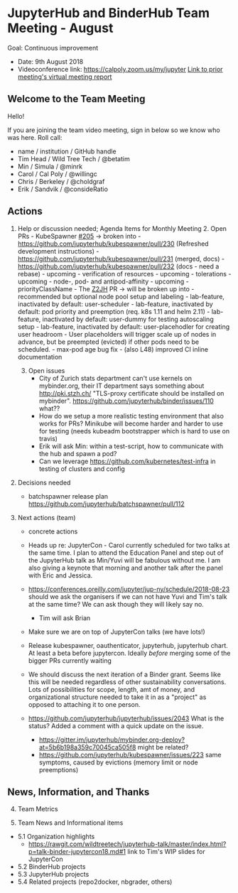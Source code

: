 # JupyterHub and BinderHub Team Meeting - August

Goal: Continuous improvement

- Date: 9th August 2018
- Videoconference link: https://calpoly.zoom.us/my/jupyter
[Link to prior meeting's virtual meeting report](https://hackmd.io/mxW1bFAVQYKmPfp8MIxwdQ)

## Welcome to the Team Meeting

Hello!

If you are joining the team video meeting, sign in below so we know who was here. Roll call:

* name / institution / GitHub handle
* Tim Head / Wild Tree Tech / @betatim
* Min / Simula / @minrk
* Carol / Cal Poly / @willingc
* Chris / Berkeley / @choldgraf
* Erik / Sandvik / @consideRatio

## Actions

1. Help or discussion needed; Agenda Items for Monthly Meeting
    2. Open PRs
        - KubeSpawner [#205](https://github.com/jupyterhub/kubespawner/pull/205) -> broken into
            - https://github.com/jupyterhub/kubespawner/pull/230 (Refreshed development instructions)
            - https://github.com/jupyterhub/kubespawner/pull/231 (merged, docs)
            - https://github.com/jupyterhub/kubespawner/pull/232 (docs - need a rebase)
            - upcoming - verification of resources
            - upcoming - tolerations
            - upcoming - node-, pod- and antipod-affinity
            - upcoming - priorityClassName
        - The [Z2JH](https://github.com/jupyterhub/zero-to-jupyterhub-k8s/pull/758) PR -> will be broken up into
            - recommended but optional node pool setup and labeling
            - lab-feature, inactivated by default: user-scheduler
            - lab-feature, inactivated by default: pod priority and preemption (req. k8s 1.11 and helm 2.11)
            - lab-feature, inactivated by default: user-dummy for testing autoscaling setup
            - lab-feature, inactivated by default: user-placehodler for creating user headroom
                - User placeholders will trigger scale up of nodes in advance, but be preempted (evicted) if other pods need to be scheduled.
            - max-pod age bug fix
            - (also L48) improved CI inline documentation
                
        
     
    3. Open issues
        * City of Zurich stats department can't use kernels on mybinder.org, their IT department says something about http://pki.stzh.ch/ "TLS-proxy certificate should be installed on mybinder". https://github.com/jupyterhub/binder/issues/110 what??
        * How do we setup a more realistic testing environment that also works for PRs? Minikube will become harder and harder to use for testing (needs kubeadm bootstrapper which is hard to use on travis)
        * Erik will ask Min: within a test-script, how to communicate with the hub and spawn a pod?
        * Can we leverage https://github.com/kubernetes/test-infra in testing of clusters and config
     

2. Decisions needed
    - batchspawner release plan https://github.com/jupyterhub/batchspawner/pull/112
3. Next actions (team)
    - concrete actions
    - Heads up re: JupyterCon - Carol currently scheduled for two talks at the same time. I plan to attend the Education Panel and step out of the JupyterHub talk as Min/Yuvi will be fabulous without me. I am also giving a keynote that morning and another talk after the panel with Eric and Jessica. 
    - https://conferences.oreilly.com/jupyter/jup-ny/schedule/2018-08-23 should we ask the organisers if we can not have Yuvi and Tim's talk at the same time? We can ask though they will likely say no.
        - Tim will ask Brian
    - Make sure we are on top of JupyterCon talks (we have lots!)

    -  Release kubespawner, oauthenticator, jupyterhub, jupyterhub chart. At least a beta before jupytercon. Ideally *before* merging some of the bigger PRs currently waiting
    - We should discuss the next iteration of a Binder grant. Seems like this will be needed regardless of other sustainability conversations. Lots of possibilities for scope, length, amt of money, and organizational structure needed to take it in as a "project" as opposed to attaching it to one person.
    - https://github.com/jupyterhub/jupyterhub/issues/2043 What is the status? Added a comment with a quick update on the issue.
        - https://gitter.im/jupyterhub/mybinder.org-deploy?at=5b6b198a359c70045ca505f8 might be related?
        - https://github.com/jupyterhub/kubespawner/issues/223 same symptoms, caused by evictions (memory limit or node preemptions)

## News, Information, and Thanks

4. Team Metrics

5. Team News and Informational items
- 5.1 Organization highlights 
    - https://rawgit.com/wildtreetech/jupyterhub-talk/master/index.html?p=talk-binder-jupytercon18.md#1 link to Tim's WIP slides for JupyterCon
- 5.2 BinderHub projects
- 5.3 JupyterHub projects
- 5.4 Related projects (repo2docker, nbgrader, others)
